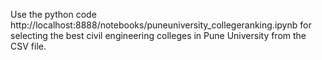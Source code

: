 Use the python code http://localhost:8888/notebooks/puneuniversity_collegeranking.ipynb for selecting the  best civil engineering colleges in Pune University from the CSV file. 
